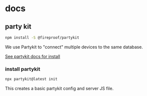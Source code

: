 # docs

## party kit

```sh
npm install -S @fireproof/partykit
```

We use Partykit to "connect" multiple devices to the same database.

[See partykit docs for install](https://docs.partykit.io/tutorials/add-partykit-to-a-nextjs-app/2-set-up-server/)

### install partykit
```sh
npx partykit@latest init
```

This creates a basic partykit config and server JS file.

